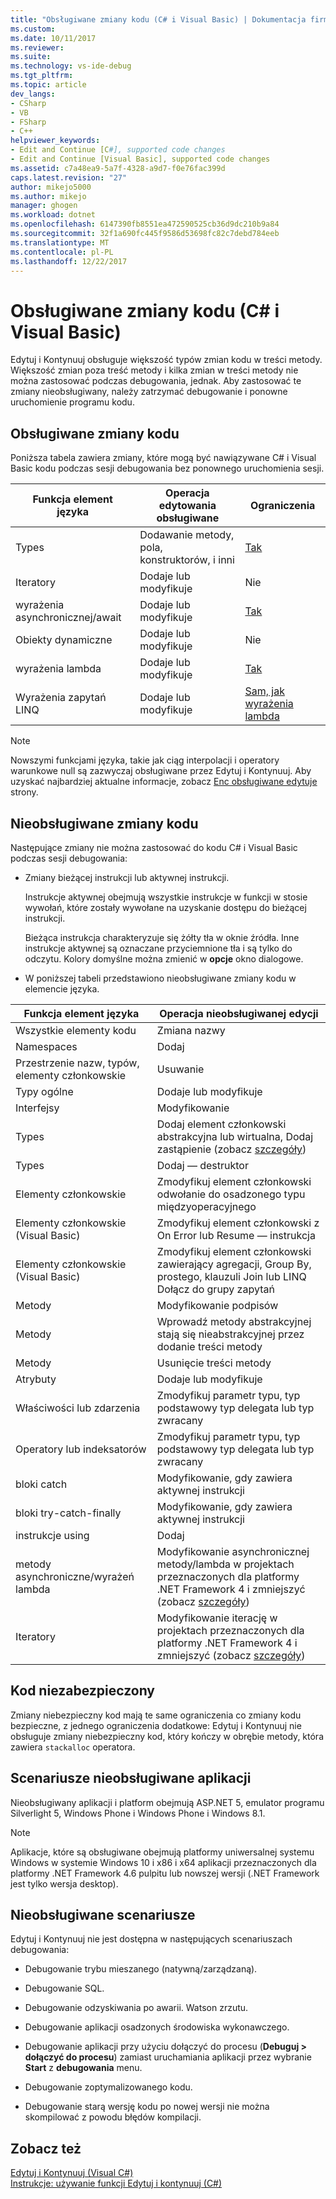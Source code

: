 ```yaml
---
title: "Obsługiwane zmiany kodu (C# i Visual Basic) | Dokumentacja firmy Microsoft"
ms.custom: 
ms.date: 10/11/2017
ms.reviewer: 
ms.suite: 
ms.technology: vs-ide-debug
ms.tgt_pltfrm: 
ms.topic: article
dev_langs:
- CSharp
- VB
- FSharp
- C++
helpviewer_keywords:
- Edit and Continue [C#], supported code changes
- Edit and Continue [Visual Basic], supported code changes
ms.assetid: c7a48ea9-5a7f-4328-a9d7-f0e76fac399d
caps.latest.revision: "27"
author: mikejo5000
ms.author: mikejo
manager: ghogen
ms.workload: dotnet
ms.openlocfilehash: 6147390fb8551ea472590525cb36d9dc210b9a84
ms.sourcegitcommit: 32f1a690fc445f9586d53698fc82c7debd784eeb
ms.translationtype: MT
ms.contentlocale: pl-PL
ms.lasthandoff: 12/22/2017
---
```

# <a name="supported-code-changes-c-and-visual-basic"></a>Obsługiwane zmiany kodu (C# i Visual Basic)
Edytuj i Kontynuuj obsługuje większość typów zmian kodu w treści metody. Większość zmian poza treść metody i kilka zmian w treści metody nie można zastosować podczas debugowania, jednak. Aby zastosować te zmiany nieobsługiwany, należy zatrzymać debugowanie i ponowne uruchomienie programu kodu.

## <a name="supported-changes-to-code"></a>Obsługiwane zmiany kodu

Poniższa tabela zawiera zmiany, które mogą być nawiązywane C# i Visual Basic kodu podczas sesji debugowania bez ponownego uruchomienia sesji.

|Funkcja element języka|Operacja edytowania obsługiwane|Ograniczenia|
|-|-|-|
|Types|Dodawanie metody, pola, konstruktorów, i inni|[Tak](https://github.com/dotnet/roslyn/wiki/EnC-Supported-Edits)|
|Iteratory|Dodaje lub modyfikuje|Nie|
|wyrażenia asynchronicznej/await|Dodaje lub modyfikuje|[Tak](https://github.com/dotnet/roslyn/wiki/EnC-Supported-Edits)|
|Obiekty dynamiczne|Dodaje lub modyfikuje|Nie|
|wyrażenia lambda|Dodaje lub modyfikuje|[Tak](https://github.com/dotnet/roslyn/wiki/EnC-Supported-Edits)|
|Wyrażenia zapytań LINQ|Dodaje lub modyfikuje|[Sam, jak wyrażenia lambda](https://github.com/dotnet/roslyn/wiki/EnC-Supported-Edits)|

> [!NOTE]
> Nowszymi funkcjami języka, takie jak ciąg interpolacji i operatory warunkowe null są zazwyczaj obsługiwane przez Edytuj i Kontynuuj. Aby uzyskać najbardziej aktualne informacje, zobacz [Enc obsługiwane edytuje](https://github.com/dotnet/roslyn/wiki/EnC-Supported-Edits) strony.

## <a name="unsupported-changes-to-code"></a>Nieobsługiwane zmiany kodu
 Następujące zmiany nie można zastosować do kodu C# i Visual Basic podczas sesji debugowania:  
  
-   Zmiany bieżącej instrukcji lub aktywnej instrukcji.  
  
     Instrukcje aktywnej obejmują wszystkie instrukcje w funkcji w stosie wywołań, które zostały wywołane na uzyskanie dostępu do bieżącej instrukcji.  
  
     Bieżąca instrukcja charakteryzuje się żółty tła w oknie źródła. Inne instrukcje aktywnej są oznaczane przyciemnione tła i są tylko do odczytu. Kolory domyślne można zmienić w **opcje** okno dialogowe.

- W poniższej tabeli przedstawiono nieobsługiwane zmiany kodu w elemencie języka.

|Funkcja element języka|Operacja nieobsługiwanej edycji|
|-|-|
|Wszystkie elementy kodu|Zmiana nazwy|
|Namespaces|Dodaj|
|Przestrzenie nazw, typów, elementy członkowskie|Usuwanie|
|Typy ogólne|Dodaje lub modyfikuje|
|Interfejsy|Modyfikowanie|
|Types|Dodaj element członkowski abstrakcyjna lub wirtualna, Dodaj zastąpienie (zobacz [szczegóły](https://github.com/dotnet/roslyn/wiki/EnC-Supported-Edits))|
|Types|Dodaj — destruktor|
|Elementy członkowskie|Zmodyfikuj element członkowski odwołanie do osadzonego typu międzyoperacyjnego|
|Elementy członkowskie (Visual Basic)|Zmodyfikuj element członkowski z On Error lub Resume — instrukcja|
|Elementy członkowskie (Visual Basic)|Zmodyfikuj element członkowski zawierający agregacji, Group By, prostego, klauzuli Join lub LINQ Dołącz do grupy zapytań|
|Metody|Modyfikowanie podpisów|
|Metody|Wprowadź metody abstrakcyjnej stają się nieabstrakcyjnej przez dodanie treści metody|
|Metody|Usunięcie treści metody|
|Atrybuty|Dodaje lub modyfikuje|
|Właściwości lub zdarzenia|Zmodyfikuj parametr typu, typ podstawowy typ delegata lub typ zwracany |
|Operatory lub indeksatorów|Zmodyfikuj parametr typu, typ podstawowy typ delegata lub typ zwracany |
|bloki catch|Modyfikowanie, gdy zawiera aktywnej instrukcji|
|bloki try-catch-finally|Modyfikowanie, gdy zawiera aktywnej instrukcji|
|instrukcje using|Dodaj|
|metody asynchroniczne/wyrażeń lambda|Modyfikowanie asynchronicznej metody/lambda w projektach przeznaczonych dla platformy .NET Framework 4 i zmniejszyć (zobacz [szczegóły](https://github.com/dotnet/roslyn/wiki/EnC-Supported-Edits))|
|Iteratory|Modyfikowanie iterację w projektach przeznaczonych dla platformy .NET Framework 4 i zmniejszyć (zobacz [szczegóły](https://github.com/dotnet/roslyn/wiki/EnC-Supported-Edits))|
  
## <a name="unsafe-code"></a>Kod niezabezpieczony  
 Zmiany niebezpieczny kod mają te same ograniczenia co zmiany kodu bezpieczne, z jednego ograniczenia dodatkowe: Edytuj i Kontynuuj nie obsługuje zmiany niebezpieczny kod, który kończy w obrębie metody, która zawiera `stackalloc` operatora.  

## <a name="unsupported-app-scenarios"></a>Scenariusze nieobsługiwane aplikacji

Nieobsługiwany aplikacji i platform obejmują ASP.NET 5, emulator programu Silverlight 5, Windows Phone i Windows Phone i Windows 8.1.

> [!NOTE]
> Aplikacje, które są obsługiwane obejmują platformy uniwersalnej systemu Windows w systemie Windows 10 i x86 i x64 aplikacji przeznaczonych dla platformy .NET Framework 4.6 pulpitu lub nowszej wersji (.NET Framework jest tylko wersja desktop).
  
## <a name="unsupported-scenarios"></a>Nieobsługiwane scenariusze  
 Edytuj i Kontynuuj nie jest dostępna w następujących scenariuszach debugowania:  
  
-   Debugowanie trybu mieszanego (natywną/zarządzaną).  
  
-   Debugowanie SQL.  
  
-   Debugowanie odzyskiwania po awarii. Watson zrzutu.  
  
-   Debugowanie aplikacji osadzonych środowiska wykonawczego.  
  
-   Debugowanie aplikacji przy użyciu dołączyć do procesu (**Debuguj > dołączyć do procesu**) zamiast uruchamiania aplikacji przez wybranie **Start** z **debugowania** menu.  
  
-   Debugowanie zoptymalizowanego kodu.  
  
-   Debugowanie starą wersję kodu po nowej wersji nie można skompilować z powodu błędów kompilacji.
  
## <a name="see-also"></a>Zobacz też  
 [Edytuj i Kontynuuj (Visual C#)](../debugger/edit-and-continue-visual-csharp.md)   
 [Instrukcje: używanie funkcji Edytuj i kontynuuj (C#)](../debugger/how-to-use-edit-and-continue-csharp.md)